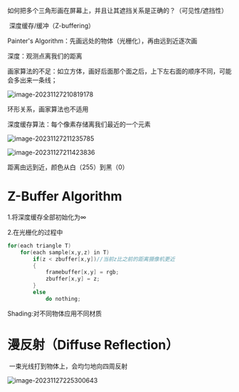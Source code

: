 ​	如何把多个三角形画在屏幕上，并且让其遮挡关系是正确的？（可见性/遮挡性）

​		深度缓存/缓冲（Z-buffering）

Painter's Algorithm：先画远处的物体（光栅化），再由远到近逐次画

深度：观测点离我们的距离

画家算法的不足：如立方体，画好后面那个面之后，上下左右面的顺序不同，可能会多出来一条线；

![image-20231127210819178](C:\Users\sunha\Desktop\book\ReadingNotes\games101\Ch3-Shading.assets\image-20231127210819178.png)

环形关系，画家算法也不适用



深度缓存算法：每个像素存储离我们最近的一个元素

![image-20231127211235785](C:\Users\sunha\Desktop\book\ReadingNotes\games101\Ch3-Shading.assets\image-20231127211235785.png)

![image-20231127211423836](C:\Users\sunha\Desktop\book\ReadingNotes\games101\Ch3-Shading.assets\image-20231127211423836.png)

距离由远到近，颜色从白（255）到黑（0）

# Z-Buffer Algorithm

1.将深度缓存全部初始化为∞

2.在光栅化的过程中

```C++
for(each triangle T)
    for(each sample(x,y,z) in T)
        if(z < zbuffer[x,y])//当前z比之前的距离摄像机更近
        {
            framebuffer[x,y] = rgb;
            zbuffer[x,y] = z;
        }
		else
            do nothing;
```



Shading:对不同物体应用不同材质

# 漫反射（Diffuse Reflection）

​	一束光线打到物体上，会均匀地向四周反射

![image-20231127225300643](C:\Users\sunha\Desktop\book\ReadingNotes\games101\Ch3-Shading.assets\image-20231127225300643.png)